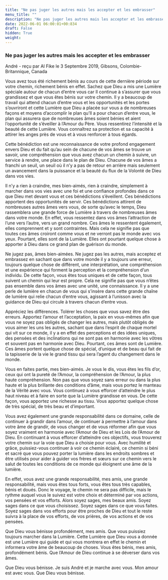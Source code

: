 ```yaml
---
title: "Ne pas juger les autres mais les accepter et les embrasser"
menu_title: ""
description: "Ne pas juger les autres mais les accepter et les embrasser"
date: 2022-06-01 06:00:01+00:834
draft: False
hidden: True
weight:
---
```

### Ne pas juger les autres mais les accepter et les embrasser

André - reçu par Al Fike le 3 Septembre 2019, Gibsons, Colombie-Britannique, Canada

Vous avez tous été richement bénis au cours de cette dernière période sur votre chemin, richement bénis en effet. Sachez que Dieu a mis une Lumière spéciale autour de chacun d’entre vous car Il continue à s’assurer que vous grandissez et que vous êtes bénis sur votre chemin. Il y a beaucoup de travail qui attend chacun d’entre vous et les opportunités et les portes s’ouvriront et cette Lumière que Dieu a placée sur vous a de nombreuses façons et moyens d’accomplir le plan qu’Il a pour chacun d’entre vous, le plan qui assurera que de nombreuses âmes soient bénies et aient l’opportunité de s’éveiller à l’Amour du Père. Vous ressentirez l’intensité et la beauté de cette Lumière. Vous connaîtrez sa protection et sa capacité à attirer les anges près de vous et à vous renforcer à tous égards.

Cette bénédiction est une reconnaissance de votre profond engagement envers Dieu et du fait qu’au sein de chacune de vos âmes se trouve un savoir, une compréhension que vous avez chacun un chemin à suivre, un service à rendre, une place dans le plan de Dieu. Chacune de vos âmes a franchi un seuil, un seuil où il n’y a pas de retour en arrière mais seulement un avancement dans la puissance et la beauté du flux de la Volonté de Dieu dans vos vies.

Il n’y a rien à craindre, mes bien-aimés, rien à craindre, simplement à marcher dans vos vies avec une foi et une confiance profondes dans ce que Dieu met devant vous et ces bénédictions s’éveillent. Ces bénédictions apportent des opportunités de servir. Ces bénédictions attirent de nombreuses autres âmes vers vous, de sorte qu’avec le temps, Dieu rassemblera une grande force de Lumière à travers de nombreuses âmes dans votre monde. En effet, vous ressentez dans vos âmes l’attraction de l’une vers l’autre, vers un grand nombre. Ces âmes le ressentent également, elles comprennent et y sont contraintes. Mais cela ne signifie pas que toutes ces âmes croiront comme vous et ne verront pas le monde avec vos yeux. Pourtant, elles sont de la Lumière. Elles ont pourtant quelque chose à apporter à Dieu dans ce grand plan de guérison du monde.

Ne jugez pas, âmes bien-aimées. Ne jugez pas les autres, mais acceptez et embrassez en sachant que dans votre monde il y a toujours une erreur, toujours quelque chose de différent, une interprétation, une compréhension et une expérience qui forment la perception et la compréhension d’un individu. De cette façon, vous êtes tous uniques et de cette façon, tous suivent un chemin qui leur est propre. Cela ne signifie pas que vous n’êtes pas ensemble dans vos âmes avec une unité, une connaissance. Il y a une perle de lumière en chacun de vous qui s’insère dans cette grande chaîne de lumière qui relie chacun d’entre vous, agissant à l’unisson avec la guidance de Dieu qui circule à travers chacun d’entre vous.

Appréciez les différences. Tolérer les choses que vous savez être des erreurs. Apportez l’amour et l’acceptation, la paix en vous-mêmes afin que vous ne soyez pas obligés de changer les autres, mais plutôt obligés de vous aimer les uns les autres, sachant que dans l’esprit de chaque mortel qui vit sur ce monde, il y a en effet des perceptions et des idées uniques, des pensées et des inclinations qui ne sont pas en harmonie avec les vôtres et souvent pas en harmonie avec Dieu. Pourtant, ces âmes sont de Lumière. Ces âmes portent quelque chose de spécial, d’unique et de beau qui fait de la tapisserie de la vie le grand tissu qui sera l’agent du changement dans le monde.

Vous en faites partie, mes bien-aimés. Je vous le dis, vous êtes les fils d’or, ceux qui ont la pureté de l’Amour, la compréhension de l’Amour, la plus haute compréhension. Non pas que vous soyez sans erreur ou dans la plus haute et la plus brillante des conditions d’âme, mais vous portez le manteau de la Vérité avec vous. Vous continuez à vous efforcer d’atteindre le plus haut niveau et à faire en sorte que la Lumière grandisse en vous. De cette façon, vous apportez une richesse au tissu. Vous apportez quelque chose de très spécial, de très beau et d’important.

Vous avez également une grande responsabilité dans ce domaine, celle de continuer à grandir dans l’amour, de continuer à permettre à l’amour dans votre âme de grandir, de vous changer et de vous réformer afin que vous soyez vraiment en harmonie avec l’Amour de Dieu et les Lois de l’Amour de Dieu. En continuant à vous efforcer d’atteindre ces objectifs, vous trouverez votre chemin sur la voie que Dieu a choisie pour vous. Avec humilité et grâce, puissiez-vous continuer à voir ce chemin éclairé, ce chemin si béni et sacré que vous pouvez porter la lumière dans les endroits sombres et être utilisés pour aider à guider vos frères et sœurs sur ce chemin vers le salut de toutes les conditions de ce monde qui éloignent une âme de la lumière.

En effet, vous avez une grande responsabilité, mes amis, une grande responsabilité, mais vous êtes tous forts, vous êtes tous très capables, bénis et doués. Donc le voyage, le chemin ne sera pas difficile, mais le rythme auquel vous le suivez est votre choix et déterminé par vos actions, vos pensées et vos efforts. Alors soyez sages, mes beaux amis. Soyez sages dans ce que vous choisissez. Soyez sages dans ce que vous faites. Soyez sages dans vos efforts pour être proches de Dieu et tout le reste suivra à la place de vos efforts, de vos prières, de vos actions et de vos pensées.

Que Dieu vous bénisse profondément, mes amis. Que vous puissiez toujours marcher dans la Lumière. Cette Lumière que Dieu vous a donnée est une Lumière qui guide et qui vous montrera en effet le chemin et informera votre âme de beaucoup de choses. Vous êtes bénis, mes amis, profondément bénis. Que l’Amour de Dieu continue à se déverser dans vos âmes.

Que Dieu vous bénisse. Je suis André et je marche avec vous. Mon amour est avec vous. Que Dieu vous bénisse.




